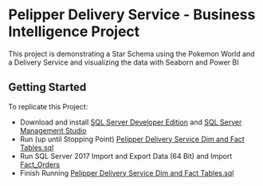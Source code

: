 # Pelipper Delivery Service - Business Intelligence Project

This project is demonstrating a Star Schema using the Pokemon World and a Delivery Service and visualizing the data with Seaborn and Power BI 

## Getting Started
To replicate this Project: 
* Download and install [SQL Server Developer Edition](https://www.microsoft.com/en-us/sql-server/sql-server-downloads) and [SQL Server Management Studio](https://docs.microsoft.com/en-us/sql/ssms/download-sql-server-management-studio-ssms?view=sql-server-2017) 
* Run (up until Stopping Point) [Pelipper Delivery Service Dim and Fact Tables.sql
](https://github.com/CentsOfFate/Pelipper-Delivery-Service/blob/master/Pelipper%20Delivery%20Service%20Dim%20and%20Fact%20Tables.sql)
* Run SQL Server 2017 Import and Export Data (64 Bit) and Import [Fact_Orders](https://github.com/CentsOfFate/Pelipper-Delivery-Service/blob/master/Fact_Orders.xlsx)
* Finish Running [Pelipper Delivery Service Dim and Fact Tables.sql
](https://github.com/CentsOfFate/Pelipper-Delivery-Service/blob/master/Pelipper%20Delivery%20Service%20Dim%20and%20Fact%20Tables.sql)
